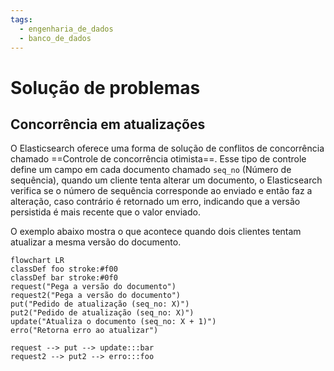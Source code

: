 ```yaml
---
tags:
  - engenharia_de_dados
  - banco_de_dados
---
```

# Solução de problemas

## Concorrência em atualizações

O Elasticsearch oferece uma forma de solução de conflitos de concorrência chamado ==Controle de concorrência otimista==. Esse tipo de controle define um campo em cada documento chamado `seq_no` (Número de sequência), quando um cliente tenta alterar um documento, o Elasticsearch verifica se o número de sequência corresponde ao enviado e então faz a alteração, caso contrário é retornado um erro, indicando que a versão persistida é mais recente que o valor enviado.

O exemplo abaixo mostra o que acontece quando dois clientes tentam atualizar a mesma versão do documento.

```mermaid
flowchart LR
classDef foo stroke:#f00
classDef bar stroke:#0f0
request("Pega a versão do documento")
request2("Pega a versão do documento")
put("Pedido de atualização (seq_no: X)")
put2("Pedido de atualização (seq_no: X)")
update("Atualiza o documento (seq_no: X + 1)")
erro("Retorna erro ao atualizar")

request --> put --> update:::bar
request2 --> put2 --> erro:::foo

```